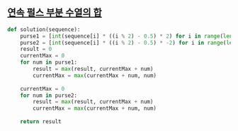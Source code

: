 ## [연속 펄스 부분 수열의 합](https://school.programmers.co.kr/learn/courses/30/lessons/161988)

```python
def solution(sequence):
    purse1 = [int(sequence[i] * ((i % 2) - 0.5) * 2) for i in range(len(sequence))]
    purse2 = [int(sequence[i] * ((i % 2) - 0.5) * -2) for i in range(len(sequence))]
    result = 0
    currentMax = 0
    for num in purse1:
        result = max(result, currentMax + num)
        currentMax = max(currentMax + num, num)
    
    currentMax = 0
    for num in purse2:
        result = max(result, currentMax + num)
        currentMax = max(currentMax + num, num)
    
    return result
```

